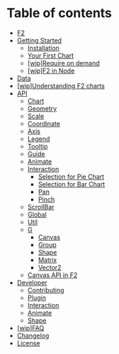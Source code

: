 # Table of contents

* [F2](README.md)
* [Getting Started](getting-started/README.md)
  * [Installation](getting-started/installation.md)
  * [Your First Chart](getting-started/your-first-chart.md)
  * [\[wip\]Require on demand](getting-started/require-on-demand.md)
  * [\[wip\]F2 in Node](getting-started/platform.md)
* [Data](data.md)
* [\[wip\]Understanding F2 charts](understanding-f2-charts.md)
* [API](api/README.md)
  * [Chart](api/chart.md)
  * [Geometry](api/geometry.md)
  * [Scale](api/scale.md)
  * [Coordinate](api/coordinate.md)
  * [Axis](api/axis.md)
  * [Legend](api/legend.md)
  * [Tooltip](api/tooltip.md)
  * [Guide](api/guide.md)
  * [Animate](api/animation.md)
  * [Interaction](api/interaction/README.md)
    * [Selection for Pie Chart](api/interaction/selection-for-pie-chart.md)
    * [Selection for Bar Chart](api/interaction/selection-for-bar-chart.md)
    * [Pan](api/interaction/pan.md)
    * [Pinch](api/interaction/pinch.md)
  * [ScrollBar](api/wip-scrollbar.md)
  * [Global](api/global.md)
  * [Util](api/util.md)
  * [G](api/g/README.md)
    * [Canvas](api/g/canvas.md)
    * [Group](api/g/group.md)
    * [Shape](api/g/shape.md)
    * [Matrix](api/g/matrix.md)
    * [Vector2](api/g/vector2.md)
  * [Canvas API in F2](api/canvas-api-in-f2.md)
* [Developer](developer/README.md)
  * [Contributing](developer/contributing.md)
  * [Plugin](developer/plugin.md)
  * [Interaction](developer/interaction.md)
  * [Animate](developer/animation.md)
  * [Shape](developer/shape.md)
* [\[wip\]FAQ](faq.md)
* [Changelog](changelog.md)
* [License](license.md)

